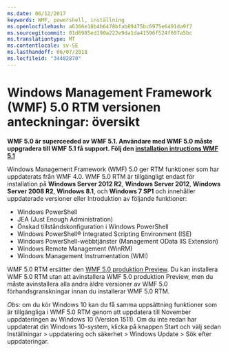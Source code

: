 ```yaml
---
ms.date: 06/12/2017
keywords: WMF, powershell, inställning
ms.openlocfilehash: a6366e18b4b6478bfab89475bc6975e6491da9f7
ms.sourcegitcommit: 01d6985ed190a222e9da1da41596f524f607a5bc
ms.translationtype: MT
ms.contentlocale: sv-SE
ms.lasthandoff: 06/07/2018
ms.locfileid: "34482870"
---
```

# <a name="windows-management-framework-wmf-50-rtm-release-notes-overview"></a>Windows Management Framework (WMF) 5.0 RTM versionen anteckningar: översikt

**WMF 5.0 är superceeded av WMF 5.1. Användare med WMF 5.0 måste uppgradera till WMF 5.1 få support. Följ den [installation intructions WMF 5.1](../5.1/install-configure.md)**

Windows Management Framework (WMF) 5.0 ger RTM funktioner som har uppdaterats från WMF 4.0. WMF 5.0 RTM är tillgängligt endast för installation på **Windows Server 2012 R2**, **Windows Server 2012**, **Windows Server 2008 R2**, **Windows 8.1**, och **Windows 7 SP1** och innehåller uppdaterade versioner eller Introduktion av följande funktioner:

- Windows PowerShell
- JEA (Just Enough Administration)
- Önskad tillståndskonfiguration i Windows PowerShell
- Windows PowerShell® Integrated Scripting Environment (ISE)
- Windows PowerShell-webbtjänster (Management OData IIS Extension)
- Windows Remote Management (WinRM)
- Windows Management Instrumentation (WMI)

WMF 5.0 RTM ersätter den [WMF 5.0 produktion Preview](http://blogs.msdn.com/b/powershell/archive/2015/08/31/windows-management-framework-5-0-production-preview-is-now-available.aspx). Du kan installera WMF 5.0 RTM utan att avinstallera WMF 5.0 produktion Preview, men du måste avinstallera alla andra äldre versioner av WMF 5.0 förhandsgranskningar innan du installerar WMF 5.0 RTM.

*Obs:* om du kör Windows 10 kan du få samma uppsättning funktioner som är tillgängliga i WMF 5.0 RTM genom att uppdatera till November uppdateringen av Windows 10 (Version 1511). Om du inte redan har uppdaterat din Windows 10-system, klicka på knappen Start och välj sedan Inställningar > uppdatering och säkerhet > Windows Update > Sök efter uppdateringar.
